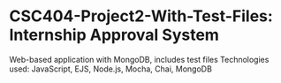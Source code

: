 # CSC404-Project2-With-Test-Files: Internship Approval System
Web-based application with MongoDB, includes test files
Technologies used: JavaScript, EJS, Node.js, Mocha, Chai, MongoDB

